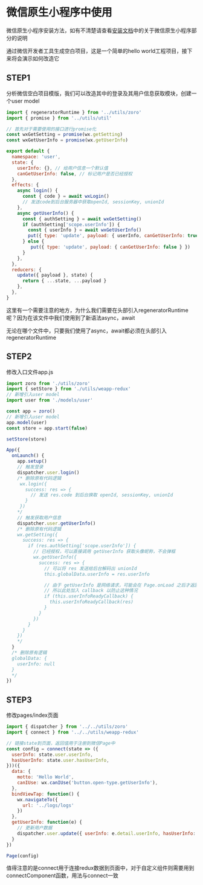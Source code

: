 # 微信原生小程序中使用

微信原生小程序安装方法，如有不清楚请查看[安装文档](/INSTALL.md)中的关于微信原生小程序部分的说明

通过微信开发者工具生成空白项目，这是一个简单的hello world工程项目，接下来将会演示如何改造它

## STEP1

分析微信空白项目模版，我们可以改造其中的登录及其用户信息获取模块，创建一个user model

```js
import { regeneratorRuntime } from '../utils/zoro'
import { promise } from '../utils/util'

// 首先对于需要使用的接口进行promise化
const wxGetSetting = promise(wx.getSetting)
const wxGetUserInfo = promise(wx.getUserInfo)

export default {
  namespace: 'user',
  state: {
    userInfo: {}, // 给用户信息一个默认值
    canGetUserInfo: false, // 标记用户是否已经授权
  }, 
  effects: {
    async login() {
      const { code } = await wxLogin()
      // 发送code到后台服务器中获取openId, sessionKey, unionId
    },
    async getUserInfo() {
      const { authSetting } = await wxGetSetting()
      if (authSetting['scope.userInfo']) {
        const { userInfo } = await wxGetUserInfo()
        put({ type: 'update', payload: { userInfo, canGetUserInfo: true } })
      } else {
         put({ type: 'update', payload: { canGetUserInfo: false } })
      }
    },
  },
  reducers: {
    update({ payload }, state) {
      return { ...state, ...payload }
    },
  },
}
```

这里有一个需要注意的地方，为什么我们需要在头部引入regeneratorRuntime呢？因为在该文件中我们使用到了新语法async，await

无论在哪个文件中，只要我们使用了async，await都必须在头部引入regeneratorRuntime

## STEP2

 修改入口文件app.js

```js
import zoro from './utils/zoro'
import { setStore } from './utils/weapp-redux'
// 新增引入user model
import user from './models/user'

const app = zoro()
// 新增引入user model
app.model(user)
const store = app.start(false)

setStore(store)

App({
  onLaunch() {
    app.setup()
    // 触发登录
    dispatcher.user.login()
    /* 删除原有代码逻辑
     wx.login({
       success: res => {
         // 发送 res.code 到后台换取 openId, sessionKey, unionId
       }
     })
    */
    // 触发获取用户信息
    dispatcher.user.getUserInfo()
    /* 删除原有代码逻辑
    wx.getSetting({
      success: res => {
        if (res.authSetting['scope.userInfo']) {
          // 已经授权，可以直接调用 getUserInfo 获取头像昵称，不会弹框
          wx.getUserInfo({
            success: res => {
              // 可以将 res 发送给后台解码出 unionId
              this.globalData.userInfo = res.userInfo

              // 由于 getUserInfo 是网络请求，可能会在 Page.onLoad 之后才返回
              // 所以此处加入 callback 以防止这种情况
              if (this.userInfoReadyCallback) {
                this.userInfoReadyCallback(res)
              }
            }
          })
        }
      }
    })
    */
  }
  /* 删除原有逻辑
  globalData: {
    userInfo: null
  }
  */
})
```

## STEP3

修改pages/index页面

```js
import { dispatcher } from '../../utils/zoro'
import { connect } from '../../utils/weapp-redux'

// 链接state到页面，返回值用于注册到微信Page中
const config = connect(state => ({
  userInfo: state.user.userInfo,
  hasUserInfo: state.user.hasUserInfo,
}))({
  data: {
    motto: 'Hello World',
    canIUse: wx.canIUse('button.open-type.getUserInfo'),
  },
  bindViewTap: function() {
    wx.navigateTo({
      url: '../logs/logs'
    })
  },
  getUserInfo: function(e) {
    // 更新用户数据
    dispatcher.user.update({ userInfo: e.detail.userInfo, hasUserInfo: true })
  }
})

Page(config)
```

值得注意的是connect用于连接redux数据到页面中，对于自定义组件则需要用到connectComponent函数，用法与connect一致